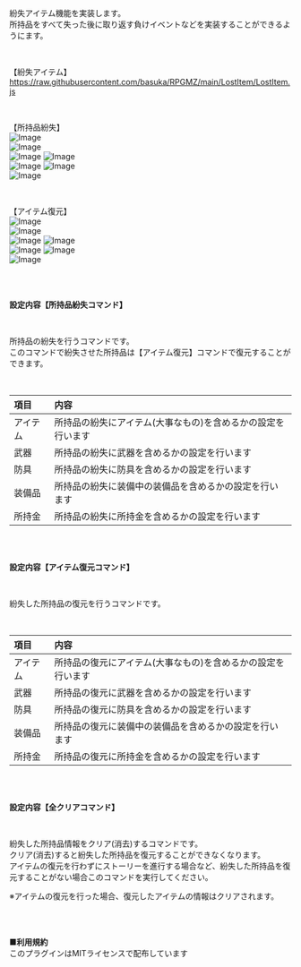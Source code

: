 紛失アイテム機能を実装します。</br>
所持品をすべて失った後に取り返す負けイベントなどを実装することができるようにます。</br>

</br>

【紛失アイテム】</br>
https://raw.githubusercontent.com/basuka/RPGMZ/main/LostItem/LostItem.js</br>

</br>

【所持品紛失】</br>
![Image](/LostItem/image/image1.png)</br>
![Image](/LostItem/image/image2.png)</br>
![Image](/LostItem/image/image3.png) ![Image](/LostItem/image/image4.png)</br>
![Image](/LostItem/image/image5.png) ![Image](/LostItem/image/image6.png)</br>
![Image](/LostItem/image/image7.png)</br>

</br>

【アイテム復元】</br>
![Image](/LostItem/image/image8.png)</br>
![Image](/LostItem/image/image9.png)</br>
![Image](/LostItem/image/image10.png) ![Image](/LostItem/image/image11.png)</br>
![Image](/LostItem/image/image12.png) ![Image](/LostItem/image/image13.png)</br>
![Image](/LostItem/image/image14.png)</br>

</br>
</br>

<B>設定内容【所持品紛失コマンド】</B></br>

</br>

所持品の紛失を行うコマンドです。</br>
このコマンドで紛失させた所持品は【アイテム復元】コマンドで復元することができます。</br>

</br>

| 項目 | 内容 |
| :--- | :--- |
|アイテム|所持品の紛失にアイテム(大事なもの)を含めるかの設定を行います|
|武器|所持品の紛失に武器を含めるかの設定を行います|
|防具|所持品の紛失に防具を含めるかの設定を行います|
|装備品|所持品の紛失に装備中の装備品を含めるかの設定を行います|
|所持金|所持品の紛失に所持金を含めるかの設定を行います|

</br>
</br>

<B>設定内容【アイテム復元コマンド】</B></br>

</br>

紛失した所持品の復元を行うコマンドです。</br>

</br>

| 項目 | 内容 |
| :--- | :--- |
|アイテム|所持品の復元にアイテム(大事なもの)を含めるかの設定を行います|
|武器|所持品の復元に武器を含めるかの設定を行います|
|防具|所持品の復元に防具を含めるかの設定を行います|
|装備品|所持品の復元に装備中の装備品を含めるかの設定を行います|
|所持金|所持品の復元に所持金を含めるかの設定を行います|

</br>
</br>

<B>設定内容【全クリアコマンド】</B></br>

</br>

紛失した所持品情報をクリア(消去)するコマンドです。</br>
クリア(消去)すると紛失した所持品を復元することができなくなります。</br>
アイテムの復元を行わずにストーリーを進行する場合など、紛失した所持品を復元することがない場合このコマンドを実行してください。</br>

※アイテムの復元を行った場合、復元したアイテムの情報はクリアされます。</br>

</br>
</br>


<B>■利用規約</B></br>
このプラグインはMITライセンスで配布しています
